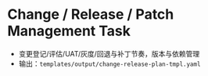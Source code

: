 # Change / Release / Patch Management Task

- 变更登记/评估/UAT/灰度/回退与补丁节奏，版本与依赖管理
- 输出：`templates/output/change-release-plan-tmpl.yaml`

